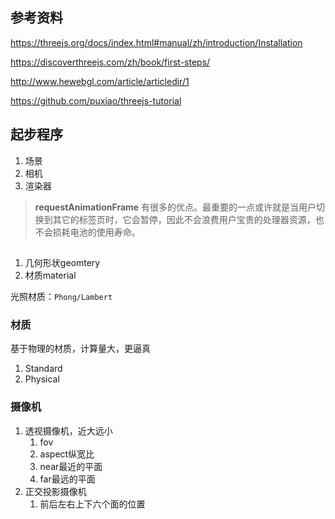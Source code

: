 ## 参考资料

https://threejs.org/docs/index.html#manual/zh/introduction/Installation

https://discoverthreejs.com/zh/book/first-steps/

http://www.hewebgl.com/article/articledir/1

https://github.com/puxiao/threejs-tutorial

## 起步程序

1. 场景
2. 相机
3. 渲染器

> **requestAnimationFrame** 有很多的优点。最重要的一点或许就是当用户切换到其它的标签页时，它会暂停，因此不会浪费用户宝贵的处理器资源，也不会损耗电池的使用寿命。

## 

1. 几何形状geomtery
2. 材质material

光照材质：`Phong/Lambert`

### 材质

基于物理的材质，计算量大，更逼真

1. Standard
2. Physical

### 摄像机

1. 透视摄像机，近大远小
    1. fov
    2. aspect纵宽比
    3. near最近的平面
    4. far最远的平面
2. 正交投影摄像机
    1. 前后左右上下六个面的位置